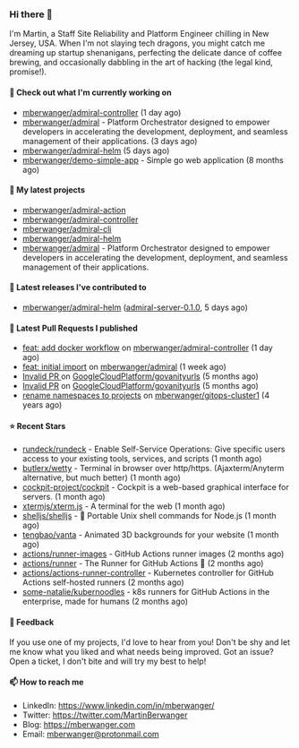 ### Hi there 👋

I'm Martin, a Staff Site Reliability and Platform Engineer chilling in New Jersey, USA. When I'm not slaying tech dragons, you might catch me dreaming up startup shenanigans, perfecting the delicate dance of coffee brewing, and occasionally dabbling in the art of hacking (the legal kind, promise!). 

#### 👷 Check out what I'm currently working on

- [mberwanger/admiral-controller](https://github.com/mberwanger/admiral-controller) (1 day ago)
- [mberwanger/admiral](https://github.com/mberwanger/admiral) - Platform Orchestrator designed to empower developers in accelerating the development, deployment, and seamless management of their applications. (3 days ago)
- [mberwanger/admiral-helm](https://github.com/mberwanger/admiral-helm) (5 days ago)
- [mberwanger/demo-simple-app](https://github.com/mberwanger/demo-simple-app) - Simple go web application (8 months ago)

#### 🌱 My latest projects

- [mberwanger/admiral-action](https://github.com/mberwanger/admiral-action)
- [mberwanger/admiral-controller](https://github.com/mberwanger/admiral-controller)
- [mberwanger/admiral-cli](https://github.com/mberwanger/admiral-cli)
- [mberwanger/admiral-helm](https://github.com/mberwanger/admiral-helm)
- [mberwanger/admiral](https://github.com/mberwanger/admiral) - Platform Orchestrator designed to empower developers in accelerating the development, deployment, and seamless management of their applications.

#### 🔭 Latest releases I've contributed to

- [mberwanger/admiral-helm](https://github.com/mberwanger/admiral-helm) ([admiral-server-0.1.0](https://github.com/mberwanger/admiral-helm/releases/tag/admiral-server-0.1.0), 5 days ago)

#### 🔨 Latest Pull Requests I published

- [feat: add docker workflow](https://github.com/mberwanger/admiral-controller/pull/1) on [mberwanger/admiral-controller](https://github.com/mberwanger/admiral-controller) (1 day ago)
- [feat: initial import](https://github.com/mberwanger/admiral/pull/1) on [mberwanger/admiral](https://github.com/mberwanger/admiral) (1 week ago)
- [Invalid PR ](https://github.com/GoogleCloudPlatform/govanityurls/pull/54) on [GoogleCloudPlatform/govanityurls](https://github.com/GoogleCloudPlatform/govanityurls) (5 months ago)
- [Invalid PR](https://github.com/GoogleCloudPlatform/govanityurls/pull/53) on [GoogleCloudPlatform/govanityurls](https://github.com/GoogleCloudPlatform/govanityurls) (5 months ago)
- [rename namespaces to projects](https://github.com/mberwanger/gitops-cluster1/pull/5) on [mberwanger/gitops-cluster1](https://github.com/mberwanger/gitops-cluster1) (4 years ago)

#### ⭐ Recent Stars

- [rundeck/rundeck](https://github.com/rundeck/rundeck) - Enable Self-Service Operations: Give specific users access to your existing tools, services, and scripts (1 month ago)
- [butlerx/wetty](https://github.com/butlerx/wetty) - Terminal in browser over http/https. (Ajaxterm/Anyterm alternative, but much better) (1 month ago)
- [cockpit-project/cockpit](https://github.com/cockpit-project/cockpit) - Cockpit is a web-based graphical interface for servers. (1 month ago)
- [xtermjs/xterm.js](https://github.com/xtermjs/xterm.js) - A terminal for the web (1 month ago)
- [shelljs/shelljs](https://github.com/shelljs/shelljs) - :shell: Portable Unix shell commands for Node.js (1 month ago)
- [tengbao/vanta](https://github.com/tengbao/vanta) - Animated 3D backgrounds for your website (1 month ago)
- [actions/runner-images](https://github.com/actions/runner-images) - GitHub Actions runner images (2 months ago)
- [actions/runner](https://github.com/actions/runner) - The Runner for GitHub Actions :rocket: (2 months ago)
- [actions/actions-runner-controller](https://github.com/actions/actions-runner-controller) - Kubernetes controller for GitHub Actions self-hosted runners (2 months ago)
- [some-natalie/kubernoodles](https://github.com/some-natalie/kubernoodles) - k8s runners for GitHub Actions in the enterprise, made for humans (2 months ago)

#### 💬 Feedback

If you use one of my projects, I'd love to hear from you! Don't be shy and let me know what you liked and what needs being improved. Got an issue? Open a ticket, I don't bite and will try my best to help!

#### 📫 How to reach me

- LinkedIn: https://www.linkedin.com/in/mberwanger/
- Twitter: https://twitter.com/MartinBerwanger
- Blog: https://mberwanger.com
- Email: mberwanger@protonmail.com
